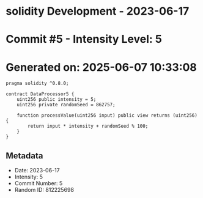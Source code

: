 ﻿# solidity Development - 2023-06-17
# Commit #5 - Intensity Level: 5
# Generated on: 2025-06-07 10:33:08
```solidity
pragma solidity ^0.8.0;

contract DataProcessor5 {
    uint256 public intensity = 5;
    uint256 private randomSeed = 862757;

    function processValue(uint256 input) public view returns (uint256) {
        return input * intensity + randomSeed % 100;
    }
}
```
## Metadata
- Date: 2023-06-17
- Intensity: 5
- Commit Number: 5
- Random ID: 812225698
